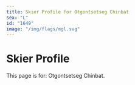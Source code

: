 ```yaml
---
title: Skier Profile for Otgontsetseg Chinbat
sex: "L"
id: "1649"
image: "/img/flags/mgl.svg" 
---
```


# Skier Profile

This page is for: Otgontsetseg Chinbat.
    